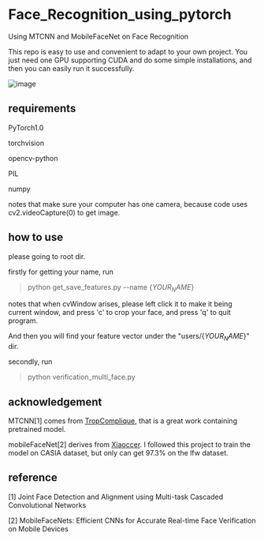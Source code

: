 # Face_Recognition_using_pytorch
Using MTCNN and MobileFaceNet on Face Recognition

This repo is easy to use and convenient to adapt to your own project. You just need one GPU supporting CUDA and do some simple installations, and then you can easily run it successfully.

![image](https://github.com/shoutOutYangJie/Face_Recognition_using_pytorch/blob/master/results/results.gif)

## requirements

PyTorch1.0

torchvision

opencv-python

PIL

numpy

notes that make sure your computer has one camera, because code uses cv2.videoCapture(0) to get image.

## how to use


please going to root dir.

firstly for getting your name, run
> python get_save_features.py --name {$YOUR_NAME$}

notes that when cvWindow arises, please left click it to make it being current window, and press 'c' to crop your face, and press 'q' to quit program.

And then you will find your feature vector under the "users/{$YOUR_NAME$}" dir.

secondly, run 
> python verification_multi_face.py 

## acknowledgement
MTCNN[1] comes from [TropComplique](https://github.com/TropComplique/mtcnn-pytorch), that is a great work containing pretrained model.

mobileFaceNet[2] derives from [Xiaoccer](https://github.com/Xiaoccer/MobileFaceNet_Pytorch). I followed this project to train the model on CASIA dataset, but only can get 97.3% on the lfw dataset.

## reference
\[1\] Joint Face Detection and Alignment using Multi-task Cascaded Convolutional Networks

\[2\] MobileFaceNets: Efficient CNNs for Accurate Real-time Face Verification on Mobile Devices
